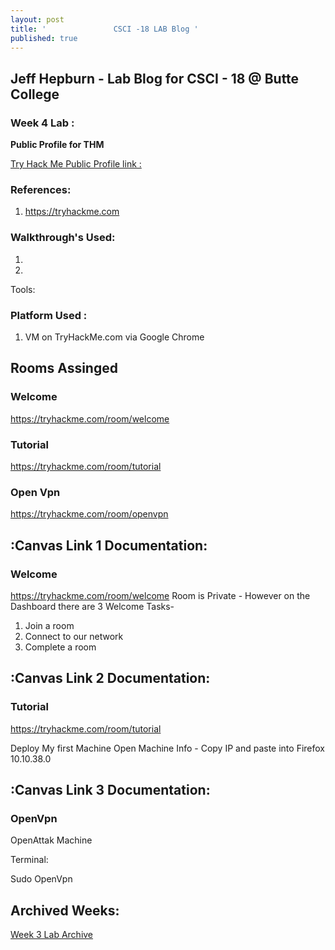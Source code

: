 ```yaml
---
layout: post
title: '               CSCI -18 LAB Blog '
published: true
---
```



## Jeff Hepburn - Lab Blog for CSCI - 18 @ Butte College




### Week 4 Lab :

**Public Profile for THM**

[Try Hack Me Public Profile link :](https://tryhackme.com/p/neogeo2484)



### **References:** 

1) https://tryhackme.com 


### **Walkthrough's Used:**

1)

2) 

Tools:


### **Platform Used :**

1) VM on TryHackMe.com via Google Chrome 

##  Rooms Assinged

### Welcome
https://tryhackme.com/room/welcome

### Tutorial
https://tryhackme.com/room/tutorial

### Open Vpn
https://tryhackme.com/room/openvpn




## :Canvas Link 1 Documentation:
### Welcome
https://tryhackme.com/room/welcome
Room is Private - However on the Dashboard there are 3 Welcome Tasks- 
 1) Join a room
 2) Connect to our network
 3) Complete a room


## :Canvas Link 2 Documentation:
### Tutorial
https://tryhackme.com/room/tutorial

Deploy My first Machine 
Open Machine Info - Copy IP and paste into Firefox 
10.10.38.0



## :Canvas Link 3 Documentation:
### OpenVpn

OpenAttak Machine 

Terminal: 

Sudo
OpenVpn




## Archived Weeks:

[Week 3 Lab Archive](https://github.com/Neo-Geo-2484/Butte-CSCI-18/commit/9d008dd21d610f25bfd1fa2a816985b4883da1d1)
